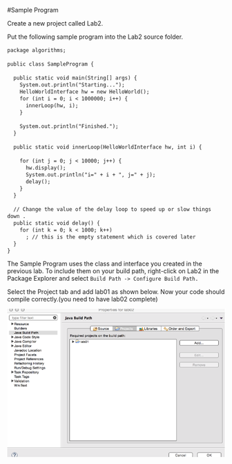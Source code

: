 #Sample Program

Create a new project called Lab2.

Put the following sample program into the Lab2 source folder.

~~~
package algorithms;

public class SampleProgram {

  public static void main(String[] args) {
    System.out.println("Starting...");
    HelloWorldInterface hw = new HelloWorld();
    for (int i = 0; i < 1000000; i++) {
      innerLoop(hw, i);
    }

    System.out.println("Finished.");
  }

  public static void innerLoop(HelloWorldInterface hw, int i) {

    for (int j = 0; j < 10000; j++) {
      hw.display();
      System.out.println("i=" + i + ", j=" + j);
      delay();
    }
  }

  // Change the value of the delay loop to speed up or slow things down .
  public static void delay() {
    for (int k = 0; k < 1000; k++)
      ; // this is the empty statement which is covered later
  }
}
~~~

The Sample Program uses the class and interface you created in the previous lab. To include them on your build path, right-click on Lab2 in the Package Explorer and select `Build Path -> Configure Build Path.`


Select the Project tab and add lab01 as shown below. Now your code should compile correctly.(you need to have lab02 complete)

![](img/00.png)

